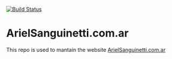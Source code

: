 [![Build Status](https://travis-ci.org/arisanguinetti/website.svg?branch=master)](https://travis-ci.org/arisanguinetti/website)

# ArielSanguinetti.com.ar

This repo is used to mantain the website [ArielSanguinetti.com.ar](https://arielsanguinetti.com.ar)
